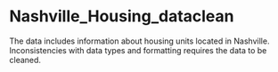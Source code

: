 # Nashville_Housing_dataclean

The data includes information about housing units located in Nashville. Inconsistencies with data types and formatting requires the data to be cleaned.
